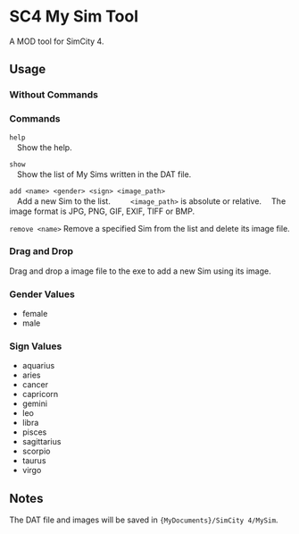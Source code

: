 # SC4 My Sim Tool

A MOD tool for SimCity 4.

## Usage

### Without Commands



### Commands

`help`  
　Show the help.

`show`  
　Show the list of My Sims written in the DAT file.

`add <name> <gender> <sign> <image_path>`  
　Add a new Sim to the list.
　
　`<image_path>` is absolute or relative.
　The image format is JPG, PNG, GIF, EXIF, TIFF or BMP.

`remove <name>`
  Remove a specified Sim from the list and delete its image file.

### Drag and Drop

Drag and drop a image file to the exe to add a new Sim using its image.

### Gender Values

- female
- male

### Sign Values

- aquarius
- aries
- cancer
- capricorn
- gemini
- leo
- libra
- pisces
- sagittarius
- scorpio
- taurus
- virgo

## Notes

The DAT file and images will be saved in `{MyDocuments}/SimCity 4/MySim`.
